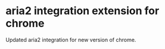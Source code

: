 aria2 integration extension for chrome
======================================

Updated aria2 integration for new version of chrome.
